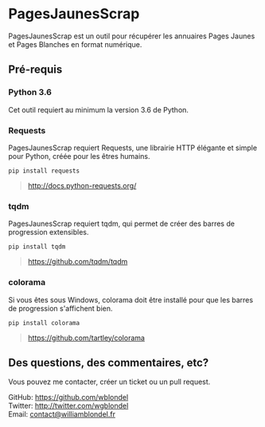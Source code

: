 # PagesJaunesScrap
PagesJaunesScrap est un outil pour récupérer les annuaires Pages Jaunes et Pages Blanches en format numérique.

## Pré-requis
### Python 3.6
Cet outil requiert au minimum la version 3.6 de Python.

### Requests
PagesJaunesScrap requiert Requests, une librairie HTTP élégante et simple pour Python, créée pour les êtres humains.

```
pip install requests
```
> http://docs.python-requests.org/

### tqdm
PagesJaunesScrap requiert tqdm, qui permet de créer des barres de progression extensibles.

```
pip install tqdm
```
> https://github.com/tqdm/tqdm

### colorama
Si vous êtes sous Windows, colorama doit être installé pour que les barres de progression s'affichent bien.

```
pip install colorama
```
> https://github.com/tartley/colorama

## Des questions, des commentaires, etc?
Vous pouvez me contacter, créer un ticket ou un pull request.

GitHub: https://github.com/wblondel <br/>
Twitter: http://twitter.com/wgblondel <br/>
Email: contact@williamblondel.fr
